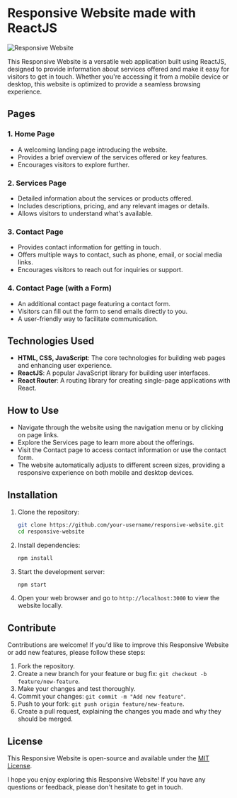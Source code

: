# Responsive Website made with ReactJS

![Responsive Website](website-screenshot.png)

This Responsive Website is a versatile web application built using ReactJS, designed to provide information about services offered and make it easy for visitors to get in touch. Whether you're accessing it from a mobile device or desktop, this website is optimized to provide a seamless browsing experience.

## Pages

### 1. Home Page

- A welcoming landing page introducing the website.
- Provides a brief overview of the services offered or key features.
- Encourages visitors to explore further.

### 2. Services Page

- Detailed information about the services or products offered.
- Includes descriptions, pricing, and any relevant images or details.
- Allows visitors to understand what's available.

### 3. Contact Page

- Provides contact information for getting in touch.
- Offers multiple ways to contact, such as phone, email, or social media links.
- Encourages visitors to reach out for inquiries or support.

### 4. Contact Page (with a Form)

- An additional contact page featuring a contact form.
- Visitors can fill out the form to send emails directly to you.
- A user-friendly way to facilitate communication.

## Technologies Used

- **HTML, CSS, JavaScript**: The core technologies for building web pages and enhancing user experience.
- **ReactJS**: A popular JavaScript library for building user interfaces.
- **React Router**: A routing library for creating single-page applications with React.

## How to Use

- Navigate through the website using the navigation menu or by clicking on page links.
- Explore the Services page to learn more about the offerings.
- Visit the Contact page to access contact information or use the contact form.
- The website automatically adjusts to different screen sizes, providing a responsive experience on both mobile and desktop devices.

## Installation

1. Clone the repository:

   ```sh
   git clone https://github.com/your-username/responsive-website.git
   cd responsive-website
   ```

2. Install dependencies:

   ```sh
   npm install
   ```

3. Start the development server:

   ```sh
   npm start
   ```

4. Open your web browser and go to `http://localhost:3000` to view the website locally.

## Contribute

Contributions are welcome! If you'd like to improve this Responsive Website or add new features, please follow these steps:

1. Fork the repository.
2. Create a new branch for your feature or bug fix: `git checkout -b feature/new-feature`.
3. Make your changes and test thoroughly.
4. Commit your changes: `git commit -m "Add new feature"`.
5. Push to your fork: `git push origin feature/new-feature`.
6. Create a pull request, explaining the changes you made and why they should be merged.

## License

This Responsive Website is open-source and available under the [MIT License](LICENSE).

I hope you enjoy exploring this Responsive Website! If you have any questions or feedback, please don't hesitate to get in touch.
